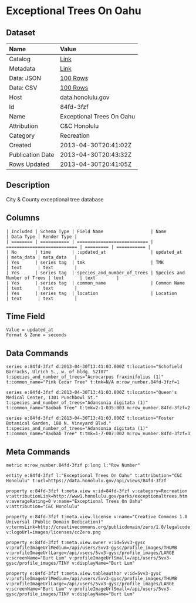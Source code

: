 # Exceptional Trees On Oahu

## Dataset

| Name | Value |
| :--- | :---- |
| Catalog | [Link](https://catalog.data.gov/dataset/exceptional-trees-on-oahu-9154e) |
| Metadata | [Link](https://data.honolulu.gov/api/views/84fd-3fzf) |
| Data: JSON | [100 Rows](https://data.honolulu.gov/api/views/84fd-3fzf/rows.json?max_rows=100) |
| Data: CSV | [100 Rows](https://data.honolulu.gov/api/views/84fd-3fzf/rows.csv?max_rows=100) |
| Host | data.honolulu.gov |
| Id | 84fd-3fzf |
| Name | Exceptional Trees On Oahu |
| Attribution | C&C Honolulu |
| Category | Recreation |
| Created | 2013-04-30T20:41:02Z |
| Publication Date | 2013-04-30T20:43:32Z |
| Rows Updated | 2013-04-30T20:41:05Z |

## Description

City & County exceptional tree database

## Columns

```ls
| Included | Schema Type | Field Name                  | Name                        | Data Type | Render Type |
| ======== | =========== | =========================== | =========================== | ========= | =========== |
| No       | time        | :updated_at                 | updated_at                  | meta_data | meta_data   |
| Yes      | series tag  | tmk                         | TMK                         | text      | text        |
| Yes      | series tag  | species_and_number_of_trees | Species and Number of Trees | text      | text        |
| Yes      | series tag  | common_name                 | Common Name                 | text      | text        |
| Yes      | series tag  | location                    | Location                    | text      | text        |
```

## Time Field

```ls
Value = updated_at
Format & Zone = seconds
```

## Data Commands

```ls
series e:84fd-3fzf d:2013-04-30T13:41:03.000Z t:location="Schofield Barracks, Ulrich S., w. of bldg. S2107" t:species_and_number_of_trees="Acrocarpus fraxinifolius (1)" t:common_name="Pink Cedar Tree" t:tmk=N/A m:row_number.84fd-3fzf=1

series e:84fd-3fzf d:2013-04-30T13:41:03.000Z t:location="Queen's Medical Center, 1301 Punchbowl St." t:species_and_number_of_trees="Adansonia digitata (1)" t:common_name="Baobab Tree" t:tmk=2-1-035:003 m:row_number.84fd-3fzf=2

series e:84fd-3fzf d:2013-04-30T13:41:03.000Z t:location="Foster Botanical Garden, 180 N. Vineyard Blvd." t:species_and_number_of_trees="Adansonia digitata (1)" t:common_name="Baobab Tree" t:tmk=1-7-007:002 m:row_number.84fd-3fzf=3
```

## Meta Commands

```ls
metric m:row_number.84fd-3fzf p:long l:"Row Number"

entity e:84fd-3fzf l:"Exceptional Trees On Oahu" t:attribution="C&C Honolulu" t:url=https://data.honolulu.gov/api/views/84fd-3fzf

property e:84fd-3fzf t:meta.view v:id=84fd-3fzf v:category=Recreation v:attributionLink=http://www1.honolulu.gov/parks/exceptionaltrees.htm v:averageRating=0 v:name="Exceptional Trees On Oahu" v:attribution="C&C Honolulu"

property e:84fd-3fzf t:meta.view.license v:name="Creative Commons 1.0 Universal (Public Domain Dedication)" v:termsLink=http://creativecommons.org/publicdomain/zero/1.0/legalcode v:logoUrl=images/licenses/ccZero.png

property e:84fd-3fzf t:meta.view.owner v:id=5vv3-gysc v:profileImageUrlMedium=/api/users/5vv3-gysc/profile_images/THUMB v:profileImageUrlLarge=/api/users/5vv3-gysc/profile_images/LARGE v:screenName="Burt Lum" v:profileImageUrlSmall=/api/users/5vv3-gysc/profile_images/TINY v:displayName="Burt Lum"

property e:84fd-3fzf t:meta.view.tableauthor v:id=5vv3-gysc v:profileImageUrlMedium=/api/users/5vv3-gysc/profile_images/THUMB v:profileImageUrlLarge=/api/users/5vv3-gysc/profile_images/LARGE v:screenName="Burt Lum" v:profileImageUrlSmall=/api/users/5vv3-gysc/profile_images/TINY v:displayName="Burt Lum"
```